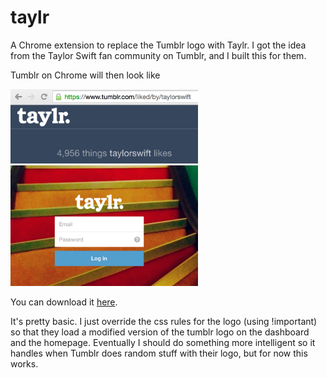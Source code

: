 taylr
=====

A Chrome extension to replace the Tumblr logo with Taylr. I got the idea from the Taylor Swift fan community on Tumblr, and I built this for them.

Tumblr on Chrome will then look like

<img src="images/screenshot_dashboard_original.png?raw=true" width="300" >

<img src="images/screenshot_login_original.png?raw=true" width="300" >

You can download it [here](https://chrome.google.com/webstore/detail/taylr/fgcdbepnkehbeidckjkjphjpkkibejne).

It's pretty basic. I just override the css rules for the logo (using !important) so that they load a modified version of the tumblr logo on the dashboard and the homepage. Eventually I should do something more intelligent so it handles when Tumblr does random stuff with their logo, but for now this works.
